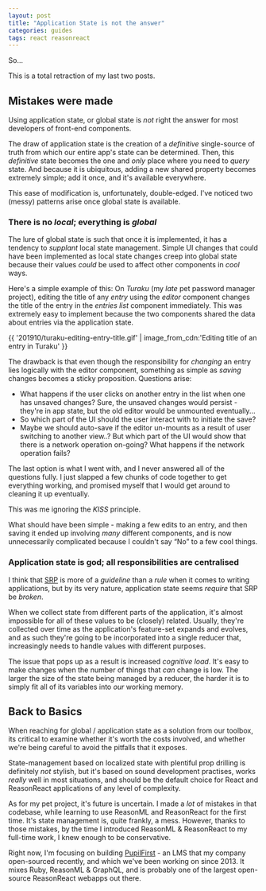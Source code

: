 ```yaml
---
layout: post
title: "Application State is not the answer"
categories: guides
tags: react reasonreact
---
```


So...

This is a total retraction of my last two posts.

## Mistakes were made

Using application state, or global state is _not_ right the answer for most developers of front-end components.

The draw of application state is the creation of a _definitive_ single-source of truth from which our entire app's state can be determined. Then, this _definitive_ state becomes the one and _only_ place where you need to _query_ state. And because it is ubiquitous, adding a new shared property becomes extremely simple; add it once, and it's available everywhere.

This ease of modification is, unfortunately, double-edged. I've noticed two (messy) patterns arise once global state is available.

### There is no _local_; everything is _global_

The lure of global state is such that once it is implemented, it has a tendency to _supplant_ local state management. Simple UI changes that could have been implemented as local state changes creep into global state because their values _could_ be used to affect other components in _cool_ ways.

Here's a simple example of this: On _Turaku_ (my _late_ pet password manager project), editing the title of any _entry_ using the _editor_ component changes the title of the entry in the _entries list_ component immediately. This was extremely easy to implement because the two components shared the data about entries via the application state.

{{ '201910/turaku-editing-entry-title.gif' | image_from_cdn:'Editing title of an entry in Turaku' }}

The drawback is that even though the responsibility for _changing_ an entry lies logically with the editor component, something as simple as _saving_ changes becomes a sticky proposition. Questions arise:

- What happens if the user clicks on another entry in the list when one has unsaved changes? Sure, the unsaved changes would persist - they're in app state, but the old editor would be unmounted eventually...
- So which part of the UI should the user interact with to initiate the save?
- Maybe we should auto-save if the editor un-mounts as a result of user switching to another view..? But which part of the UI would show that there is a network operation on-going? What happens if the network operation fails?

The last option is what I went with, and I never answered all of the questions fully. I just slapped a few chunks of code together to get everything working, and promised myself that I would get around to cleaning it up eventually.

This was me ignoring the _KISS_ principle.

What should have been simple - making a few edits to an entry, and then saving it ended up involving _many_ different components, and is now  unnecessarily complicated because I couldn't say &ldquo;No&rdquo; to a few cool things.

### Application state is god; all responsibilities are centralised

I think that [SRP](https://en.wikipedia.org/wiki/Single_responsibility_principle) is more of a _guideline_ than a _rule_ when it comes to writing applications, but by its very nature, application state seems _require_ that SRP be _broken_.

When we collect state from different parts of the application, it's almost impossible for all of these values to be (closely) related. Usually, they're collected over time as the application's feature-set expands and evolves, and as such they're going to be incorporated into a single reducer that, increasingly needs to handle values with different purposes.

The issue that pops up as a result is increased _cognitive load_. It's easy to make changes when the number of things that _can_ change is low. The larger the size of the state being managed by a reducer, the harder it is to simply fit all of its variables into _our_ working memory.

## Back to Basics

When reaching for global / application state as a solution from our toolbox, its critical to examine whether it's worth the costs involved, and whether we're being careful to avoid the pitfalls that it exposes.

State-management based on localized state with plentiful prop drilling is definitely _not_ stylish, but it's based on sound development practises, works _really_ well in most situations, and should be the default choice for React and ReasonReact applications of any level of complexity.

As for my pet project, it's future is uncertain. I made a _lot_ of mistakes in that codebase, while learning to use ReasonML and ReasonReact for the first time. It's state management is, quite frankly, a mess. However, thanks to those mistakes, by the time I introduced ReasonML & ReasonReact to my full-time work, I knew enough to be conservative.

Right now, I'm focusing on building [PupilFirst](https://www.pupilfirst.com) - an LMS that my company open-sourced recently, and which we've been working on since 2013. It mixes Ruby, ReasonML & GraphQL, and is probably one of the largest open-source ReasonReact webapps out there.